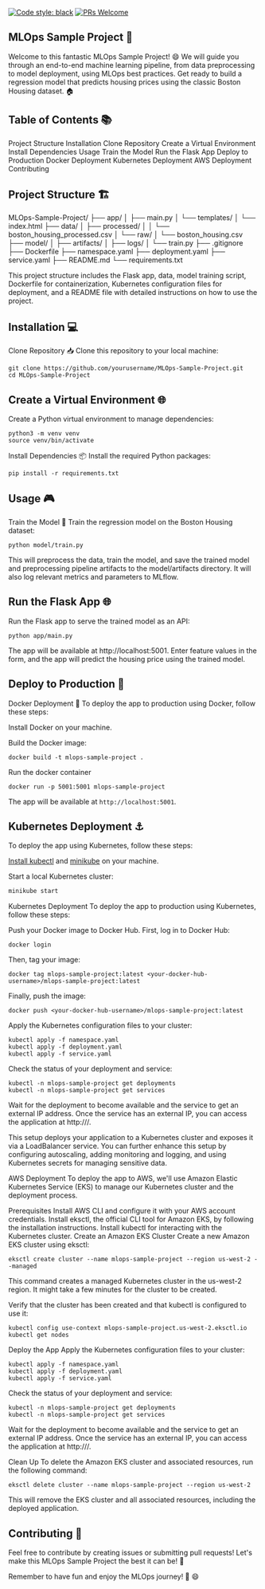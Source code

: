 [![Code style: black](https://img.shields.io/badge/code%20style-black-000000.svg)](https://github.com/psf/black)
[![PRs Welcome](https://img.shields.io/badge/PRs-welcome-brightgreen.svg?style=flat-square)](http://makeapullrequest.com)

## MLOps Sample Project 🚀
Welcome to this fantastic MLOps Sample Project! 😄 We will guide you through an end-to-end machine learning pipeline, from data preprocessing to model deployment, using MLOps best practices. Get ready to build a regression model that predicts housing prices using the classic Boston Housing dataset. 🏠

## Table of Contents 📚
Project Structure
Installation
Clone Repository
Create a Virtual Environment
Install Dependencies
Usage
Train the Model
Run the Flask App
Deploy to Production
Docker Deployment
Kubernetes Deployment
AWS Deployment
Contributing

## Project Structure 🏗️

MLOps-Sample-Project/
├── app/
│   ├── main.py
│   └── templates/
│       └── index.html
├── data/
│   ├── processed/
│   │   └── boston_housing_processed.csv
│   └── raw/
│       └── boston_housing.csv
├── model/
│   ├── artifacts/
│   ├── logs/
│   └── train.py
├── .gitignore
├── Dockerfile
├── namespace.yaml
├── deployment.yaml
├── service.yaml
├── README.md
└── requirements.txt

This project structure includes the Flask app, data, model training script, Dockerfile for containerization, Kubernetes configuration files for deployment, and a README file with detailed instructions on how to use the project.


## Installation 💻
Clone Repository 📥
Clone this repository to your local machine:

```
git clone https://github.com/yourusername/MLOps-Sample-Project.git
cd MLOps-Sample-Project
```

## Create a Virtual Environment 🌐
Create a Python virtual environment to manage dependencies:

```
python3 -m venv venv
source venv/bin/activate
```
Install Dependencies 📦
Install the required Python packages:
```
pip install -r requirements.txt
```

## Usage 🎮
Train the Model 🚂
Train the regression model on the Boston Housing dataset:

```
python model/train.py
```

This will preprocess the data, train the model, and save the trained model and preprocessing pipeline artifacts to the model/artifacts directory. It will also log relevant metrics and parameters to MLflow.

## Run the Flask App 🌐
Run the Flask app to serve the trained model as an API:

```
python app/main.py
```

The app will be available at http://localhost:5001. Enter feature values in the form, and the app will predict the housing price using the trained model.

## Deploy to Production 🚢
Docker Deployment 🐳
To deploy the app to production using Docker, follow these steps:

Install Docker on your machine.

Build the Docker image:
```
docker build -t mlops-sample-project .
```
Run the docker container
```
docker run -p 5001:5001 mlops-sample-project
```

The app will be available at `http://localhost:5001`.

## Kubernetes Deployment ⚓

To deploy the app using Kubernetes, follow these steps:

[Install kubectl](https://kubernetes.io/docs/tasks/tools/install-kubectl/) and [minikube](https://minikube.sigs.k8s.io/docs/start/) on your machine.

Start a local Kubernetes cluster:

```bash
minikube start
```

Kubernetes Deployment
To deploy the app to production using Kubernetes, follow these steps:

Push your Docker image to Docker Hub. First, log in to Docker Hub:

```
docker login
```

Then, tag your image:

```
docker tag mlops-sample-project:latest <your-docker-hub-username>/mlops-sample-project:latest
```

Finally, push the image:

```
docker push <your-docker-hub-username>/mlops-sample-project:latest
```

Apply the Kubernetes configuration files to your cluster:
```
kubectl apply -f namespace.yaml
kubectl apply -f deployment.yaml
kubectl apply -f service.yaml
```
Check the status of your deployment and service:

```
kubectl -n mlops-sample-project get deployments
kubectl -n mlops-sample-project get services
```

Wait for the deployment to become available and the service to get an external IP address. Once the service has an external IP, you can access the application at http://<external-ip>/.

This setup deploys your application to a Kubernetes cluster and exposes it via a LoadBalancer service. You can further enhance this setup by configuring autoscaling, adding monitoring and logging, and using Kubernetes secrets for managing sensitive data.

AWS Deployment
To deploy the app to AWS, we'll use Amazon Elastic Kubernetes Service (EKS) to manage our Kubernetes cluster and the deployment process.

Prerequisites
Install AWS CLI and configure it with your AWS account credentials.
Install eksctl, the official CLI tool for Amazon EKS, by following the installation instructions.
Install kubectl for interacting with the Kubernetes cluster.
Create an Amazon EKS Cluster
Create a new Amazon EKS cluster using eksctl:

```
eksctl create cluster --name mlops-sample-project --region us-west-2 --managed
```

This command creates a managed Kubernetes cluster in the us-west-2 region. It might take a few minutes for the cluster to be created.

Verify that the cluster has been created and that kubectl is configured to use it:

```
kubectl config use-context mlops-sample-project.us-west-2.eksctl.io
kubectl get nodes
```

Deploy the App
Apply the Kubernetes configuration files to your cluster:

```
kubectl apply -f namespace.yaml
kubectl apply -f deployment.yaml
kubectl apply -f service.yaml
```

Check the status of your deployment and service:

```
kubectl -n mlops-sample-project get deployments
kubectl -n mlops-sample-project get services
```
Wait for the deployment to become available and the service to get an external IP address. Once the service has an external IP, you can access the application at http://<external-ip>/.

Clean Up
To delete the Amazon EKS cluster and associated resources, run the following command:

```
eksctl delete cluster --name mlops-sample-project --region us-west-2
```
This will remove the EKS cluster and all associated resources, including the deployed application.


## Contributing 🤝
Feel free to contribute by creating issues or submitting pull requests! Let's make this MLOps Sample Project the best it can be! 🎉

Remember to have fun and enjoy the MLOps journey! 🎉 😄



